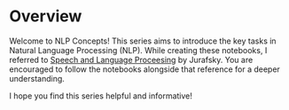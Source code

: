 # Overview

Welcome to NLP Concepts! This series aims to introduce the key tasks in Natural Language Processing (NLP). While creating these notebooks, I referred to [Speech and Language Proceesing](https://web.stanford.edu/~jurafsky/slp3/ed3book.pdfstart) by Jurafsky. You are encouraged to follow the notebooks alongside that reference for a deeper understanding.

I hope you find this series helpful and informative!
